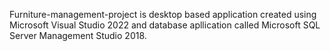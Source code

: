 Furniture-management-project is desktop based application created using Microsoft Visual Studio 2022 and database apllication called Microsoft SQL Server Management Studio 2018.
